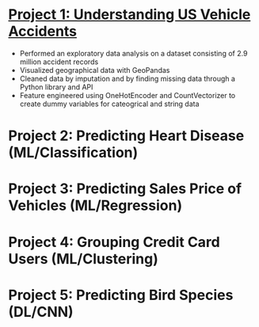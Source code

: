 # [Project 1: Understanding US Vehicle Accidents](https://www.kaggle.com/MichaelBryantDS)
- Performed an exploratory data analysis on a dataset consisting of 2.9 million accident records
- Visualized geographical data with GeoPandas
- Cleaned data by imputation and by finding missing data through a Python library and API
- Feature engineered using OneHotEncoder and CountVectorizer to create dummy variables for cateogrical and string data

# Project 2: Predicting Heart Disease (ML/Classification)

# Project 3: Predicting Sales Price of Vehicles (ML/Regression)

# Project 4: Grouping Credit Card Users (ML/Clustering)

# Project 5: Predicting Bird Species (DL/CNN)
